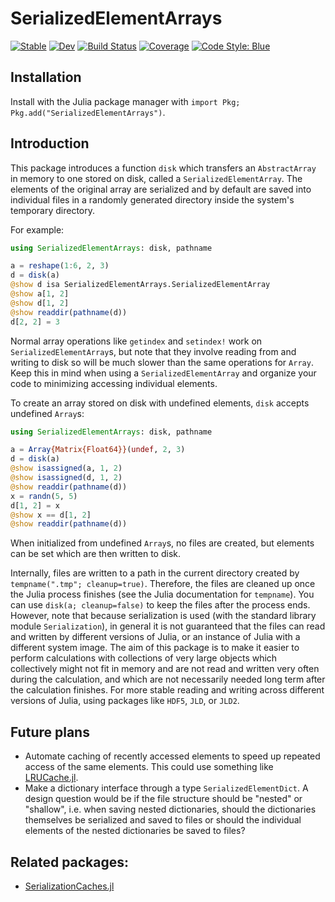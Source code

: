 # SerializedElementArrays

[![Stable](https://img.shields.io/badge/docs-stable-blue.svg)](https://mtfishman.github.io/SerializedElementArrays.jl/stable)
[![Dev](https://img.shields.io/badge/docs-dev-blue.svg)](https://mtfishman.github.io/SerializedElementArrays.jl/dev)
[![Build Status](https://github.com/mtfishman/SerializedElementArrays.jl/workflows/CI/badge.svg)](https://github.com/mtfishman/SerializedElementArrays.jl/actions)
[![Coverage](https://codecov.io/gh/mtfishman/SerializedElementArrays.jl/branch/master/graph/badge.svg)](https://codecov.io/gh/mtfishman/SerializedElementArrays.jl)
[![Code Style: Blue](https://img.shields.io/badge/code%20style-blue-4495d1.svg)](https://github.com/invenia/BlueStyle)

## Installation

Install with the Julia package manager with `import Pkg; Pkg.add("SerializedElementArrays")`.

## Introduction

This package introduces a function `disk` which transfers an `AbstractArray` in memory to one stored on disk, called a `SerializedElementArray`. The elements of the original array are serialized and by default are saved into individual files in a randomly generated directory inside the system's temporary directory.

For example:
```julia
using SerializedElementArrays: disk, pathname

a = reshape(1:6, 2, 3)
d = disk(a)
@show d isa SerializedElementArrays.SerializedElementArray
@show a[1, 2]
@show d[1, 2]
@show readdir(pathname(d))
d[2, 2] = 3
```
Normal array operations like `getindex` and `setindex!` work on `SerializedElementArray`s, but note that they involve reading from and writing to disk so will be much slower than the same operations for `Array`. Keep this in mind when using a `SerializedElementArray` and organize your code to minimizing accessing individual elements.

To create an array stored on disk with undefined elements, `disk` accepts undefined `Array`s:
```julia
using SerializedElementArrays: disk, pathname

a = Array{Matrix{Float64}}(undef, 2, 3)
d = disk(a)
@show isassigned(a, 1, 2)
@show isassigned(d, 1, 2)
@show readdir(pathname(d))
x = randn(5, 5)
d[1, 2] = x
@show x == d[1, 2]
@show readdir(pathname(d))
```
When initialized from undefined `Array`s, no files are created, but elements can be set which are then written to disk.

Internally, files are written to a path in the current directory created by `tempname(".tmp"; cleanup=true)`. Therefore, the files are cleaned up once the Julia process finishes (see the Julia documentation for `tempname`). You can use `disk(a; cleanup=false)` to keep the files after the process ends. However, note that because serialization is used (with the standard library module `Serialization`), in general it is not guaranteed that the files can read and written by different versions of Julia, or an instance of Julia with a different system image. The aim of this package is to make it easier to perform calculations with collections of very large objects which collectively might not fit in memory and are not read and written very often during the calculation, and which are not necessarily needed long term after the calculation finishes. For more stable reading and writing across different versions of Julia, using packages like `HDF5`, `JLD`, or `JLD2`.

## Future plans

- Automate caching of recently accessed elements to speed up repeated access of the same elements. This could use something like [LRUCache.jl](https://github.com/JuliaCollections/LRUCache.jl).
- Make a dictionary interface through a type `SerializedElementDict`. A design question would be if the file structure should be "nested" or "shallow", i.e. when saving nested dictionaries, should the dictionaries themselves be serialized and saved to files or should the individual elements of the nested dictionaries be saved to files?

## Related packages:

- [SerializationCaches.jl](https://github.com/beacon-biosignals/SerializationCaches.jl)

